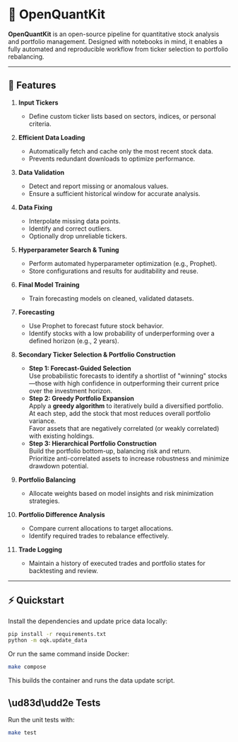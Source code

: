 # 🧠 OpenQuantKit

**OpenQuantKit** is an open-source pipeline for quantitative stock analysis and portfolio management. Designed with notebooks in mind, it enables a fully automated and reproducible workflow from ticker selection to portfolio rebalancing.

---

## 🚀 Features

1. **Input Tickers**
   - Define custom ticker lists based on sectors, indices, or personal criteria.

2. **Efficient Data Loading**
   - Automatically fetch and cache only the most recent stock data.
   - Prevents redundant downloads to optimize performance.

3. **Data Validation**
   - Detect and report missing or anomalous values.
   - Ensure a sufficient historical window for accurate analysis.

4. **Data Fixing**
   - Interpolate missing data points.
   - Identify and correct outliers.
   - Optionally drop unreliable tickers.

5. **Hyperparameter Search & Tuning**
   - Perform automated hyperparameter optimization (e.g., Prophet).
   - Store configurations and results for auditability and reuse.

6. **Final Model Training**
   - Train forecasting models on cleaned, validated datasets.

7. **Forecasting**
   - Use Prophet to forecast future stock behavior.
   - Identify stocks with a low probability of underperforming over a defined horizon (e.g., 2 years).

8. **Secondary Ticker Selection & Portfolio Construction**
   - **Step 1: Forecast-Guided Selection**  
     Use probabilistic forecasts to identify a shortlist of "winning" stocks—those with high confidence in outperforming their current price over the investment horizon.
   - **Step 2: Greedy Portfolio Expansion**  
     Apply a **greedy algorithm** to iteratively build a diversified portfolio.  
     At each step, add the stock that most reduces overall portfolio variance.  
     Favor assets that are negatively correlated (or weakly correlated) with existing holdings.
   - **Step 3: Hierarchical Portfolio Construction**  
     Build the portfolio bottom-up, balancing risk and return.  
     Prioritize anti-correlated assets to increase robustness and minimize drawdown potential.

9. **Portfolio Balancing**
   - Allocate weights based on model insights and risk minimization strategies.

10. **Portfolio Difference Analysis**
    - Compare current allocations to target allocations.
    - Identify required trades to rebalance effectively.

11. **Trade Logging**
    - Maintain a history of executed trades and portfolio states for backtesting and review.

---

## ⚡ Quickstart

Install the dependencies and update price data locally:

```bash
pip install -r requirements.txt
python -m oqk.update_data
```

Or run the same command inside Docker:

```bash
make compose
```

This builds the container and runs the data update script.

## \ud83d\udd2e Tests

Run the unit tests with:

```bash
make test
```
